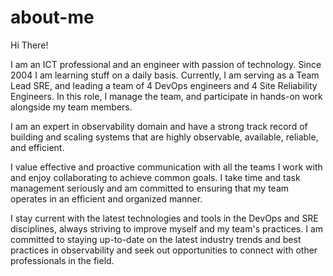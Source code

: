 # about-me
Hi There!

I am an ICT professional and an engineer with passion of technology. Since 2004 I am learning stuff on a daily basis.
Currently, I am serving as a Team Lead SRE, and leading a team of 4 DevOps engineers and 4 Site Reliability Engineers. 
In this role, I manage the team, and participate in hands-on work alongside my team members.

I am an expert in observability domain and have a strong track record of building and scaling systems that are highly observable, available, reliable, and efficient.

I value effective and proactive communication with all the teams I work with and enjoy collaborating to achieve common goals. 
I take time and task management seriously and am committed to ensuring that my team operates in an efficient and organized manner.

I stay current with the latest technologies and tools in the DevOps and SRE disciplines, always striving to improve myself and my team's practices. 
I am committed to staying up-to-date on the latest industry trends and best practices in observability and seek out opportunities to connect with other professionals in the field.
